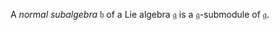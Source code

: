 A *normal subalgebra* $\mathfrak{h}$ of a Lie algebra $\mathfrak{g}$ is a $\mathfrak{g}$-submodule of $\mathfrak{g}$.

